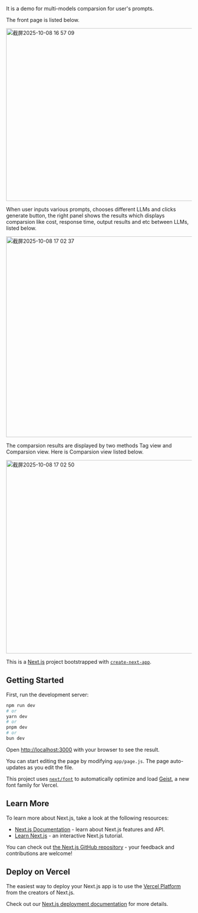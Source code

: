 It is a demo for multi-models comparsion for user's prompts.

The front page is listed below.

<img width="673" height="468" alt="截屏2025-10-08 16 57 09" src="https://github.com/user-attachments/assets/df872631-3591-4c30-b128-0daeaf3d0f0e" />

When user inputs various prompts, chooses different LLMs and clicks generate button, the right panel shows the results which displays comparsion like cost, response time, output results and etc between LLMs, listed below.

<img width="663" height="544" alt="截屏2025-10-08 17 02 37" src="https://github.com/user-attachments/assets/90a3a7a0-680e-45bc-9e3c-3ca77fa084b4" />

The comparsion results are displayed by two methods Tag view and Comparsion view. Here is Comparsion view listed below.

<img width="679" height="524" alt="截屏2025-10-08 17 02 50" src="https://github.com/user-attachments/assets/395a2ac2-22c7-4ca0-a0b5-cc7e986479f2" />


This is a [Next.js](https://nextjs.org) project bootstrapped with [`create-next-app`](https://nextjs.org/docs/app/api-reference/cli/create-next-app).

## Getting Started

First, run the development server:

```bash
npm run dev
# or
yarn dev
# or
pnpm dev
# or
bun dev
```

Open [http://localhost:3000](http://localhost:3000) with your browser to see the result.

You can start editing the page by modifying `app/page.js`. The page auto-updates as you edit the file.

This project uses [`next/font`](https://nextjs.org/docs/app/building-your-application/optimizing/fonts) to automatically optimize and load [Geist](https://vercel.com/font), a new font family for Vercel.

## Learn More

To learn more about Next.js, take a look at the following resources:

- [Next.js Documentation](https://nextjs.org/docs) - learn about Next.js features and API.
- [Learn Next.js](https://nextjs.org/learn) - an interactive Next.js tutorial.

You can check out [the Next.js GitHub repository](https://github.com/vercel/next.js) - your feedback and contributions are welcome!

## Deploy on Vercel

The easiest way to deploy your Next.js app is to use the [Vercel Platform](https://vercel.com/new?utm_medium=default-template&filter=next.js&utm_source=create-next-app&utm_campaign=create-next-app-readme) from the creators of Next.js.

Check out our [Next.js deployment documentation](https://nextjs.org/docs/app/building-your-application/deploying) for more details.
